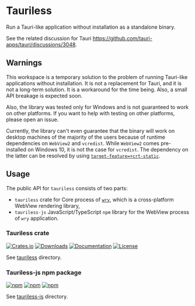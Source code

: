 # Tauriless

Run a Tauri-like application without installation as a standalone binary.

See the related discussion for Tauri <https://github.com/tauri-apps/tauri/discussions/3048>.

## Warnings

This workspace is a temporary solution to the problem of running Tauri-like applications without installation. It is not a replacement for Tauri, and it is not a long-term solution. It is a workaround for the time being. Also, a small API breakage is expected soon.

Also, the library was tested only for Windows and is not guaranteed to work on other platforms. If you want to help with testing on other platforms, please open an issue.

Currently, the library can't even guarantee that the binary will work on desktop machines of the majority of the users because of runtime dependencies on `WebView2` and `vcredist`. While `WebView2` comes pre-installed on Windows 10, it is not the case for `vcredist`. The dependency on the latter can be resolved by using [`target-feature=+crt-static`](https://rust-lang.github.io/rfcs/1721-crt-static.html).

## Usage

The public API for `tauriless` consists of two parts:

* `tauriless` crate for Core process of [`wry`](https://crates.io/crates/wry), which is a cross-platform WebView rendering library,
* `tauriless-js` JavaScript/TypeScript `npm` library for the WebView process of `wry` application.

### Tauriless crate

[![Crates.io](https://img.shields.io/crates/v/tauriless)](https://crates.io/crates/tauriless)
[![Downloads](https://img.shields.io/crates/d/tauriless.svg)](https://crates.io/crates/tauriless)
[![Documentation](https://docs.rs/tauriless/badge.svg)](https://docs.rs/tauriless)
[![License](https://img.shields.io/crates/l/tauriless)](https://crates.io/crates/tauriless)

See [tauriless](./tauriless) directory.

### Tauriless-js npm package

[![npm](https://img.shields.io/npm/v/tauriless-js)](https://www.npmjs.com/package/tauriless-js)
[![npm](https://img.shields.io/npm/dt/tauriless-js)](https://www.npmjs.com/package/tauriless-js)
[![npm](https://img.shields.io/npm/l/tauriless-js)](https://www.npmjs.com/package/tauriless-js)

See [tauriless-js](./tauriless-js) directory.

